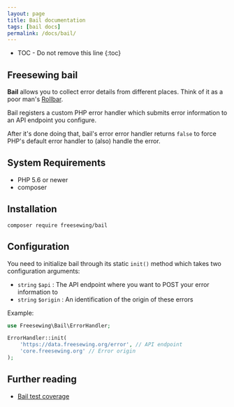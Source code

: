 ```yaml
---
layout: page
title: Bail documentation
tags: [bail docs]
permalink: /docs/bail/
---
```

* TOC - Do not remove this line
{:toc}
## Freesewing bail
**Bail** allows you to collect error details from different places.
Think of it as a poor man's [Rollbar](https://rollbar.com).

Bail registers a custom PHP error handler which submits 
error information to an API endpoint you configure.

After it's done doing that, bail's error error handler 
returns `false` to force PHP's default error handler
to (also) handle the error.

## System Requirements

* PHP 5.6 or newer
* composer

## Installation

```
composer require freesewing/bail
```

## Configuration

You need to initialize bail through its static `init()` method which takes two
configuration arguments:

 - `string` `$api` : The API endpoint where you want to POST your error information to
 - `string` `$origin` : An identification of the origin of these errors

Example:

```php
use Freesewing\Bail\ErrorHandler;

ErrorHandler::init(
    'https://data.freesewing.org/error', // API endpoint
    'core.freesewing.org' // Error origin
);

```

## Further reading

 - [Bail test coverage](./coverage)
